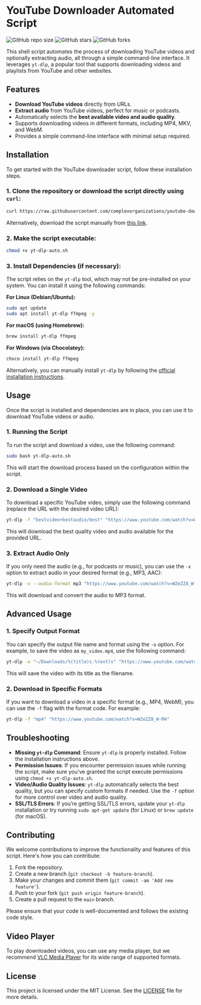 # YouTube Downloader Automated Script

![GitHub repo size](https://img.shields.io/github/repo-size/complexorganizations/youtube-download-script) ![GitHub stars](https://img.shields.io/github/stars/complexorganizations/youtube-download-script?style=social) ![GitHub forks](https://img.shields.io/github/forks/complexorganizations/youtube-download-script?style=social)

This shell script automates the process of downloading YouTube videos and optionally extracting audio, all through a simple command-line interface. It leverages `yt-dlp`, a popular tool that supports downloading videos and playlists from YouTube and other websites.

## Features

- **Download YouTube videos** directly from URLs.
- **Extract audio** from YouTube videos, perfect for music or podcasts.
- Automatically selects the **best available video and audio quality**.
- Supports downloading videos in different formats, including MP4, MKV, and WebM.
- Provides a simple command-line interface with minimal setup required.

## Installation

To get started with the YouTube downloader script, follow these installation steps.

### 1. Clone the repository or download the script directly using `curl`:

```bash
curl https://raw.githubusercontent.com/complexorganizations/youtube-download-script/main/yt-dlp-auto.sh -o yt-dlp-auto.sh
```

Alternatively, download the script manually from [this link](https://raw.githubusercontent.com/complexorganizations/youtube-download-script/main/yt-dlp-auto.sh).

### 2. Make the script executable:

```bash
chmod +x yt-dlp-auto.sh
```

### 3. Install Dependencies (if necessary):

The script relies on the `yt-dlp` tool, which may not be pre-installed on your system. You can install it using the following commands:

**For Linux (Debian/Ubuntu):**

```bash
sudo apt update
sudo apt install yt-dlp ffmpeg -y
```

**For macOS (using Homebrew):**

```bash
brew install yt-dlp ffmpeg
```

**For Windows (via Chocolatey):**

```bash
choco install yt-dlp ffmpeg
```

Alternatively, you can manually install `yt-dlp` by following the [official installation instructions](https://github.com/yt-dlp/yt-dlp#installation).

## Usage

Once the script is installed and dependencies are in place, you can use it to download YouTube videos or audio.

### 1. Running the Script

To run the script and download a video, use the following command:

```bash
sudo bash yt-dlp-auto.sh
```

This will start the download process based on the configuration within the script.

### 2. Download a Single Video

To download a specific YouTube video, simply use the following command (replace the URL with the desired video URL):

```bash
yt-dlp -f "bestvideo+bestaudio/best" "https://www.youtube.com/watch?v=WZeZZ8_W-M4"
```

This will download the best quality video and audio available for the provided URL.

### 3. Extract Audio Only

If you only need the audio (e.g., for podcasts or music), you can use the `-x` option to extract audio in your desired format (e.g., MP3, AAC):

```bash
yt-dlp -x --audio-format mp3 "https://www.youtube.com/watch?v=WZeZZ8_W-M4"
```

This will download and convert the audio to MP3 format.

## Advanced Usage

### 1. Specify Output Format

You can specify the output file name and format using the `-o` option. For example, to save the video as `my_video.mp4`, use the following command:

```bash
yt-dlp -o "~/Downloads/%(title)s.%(ext)s" "https://www.youtube.com/watch?v=WZeZZ8_W-M4"
```

This will save the video with its title as the filename.

### 2. Download in Specific Formats

If you want to download a video in a specific format (e.g., MP4, WebM), you can use the `-f` flag with the format code. For example:

```bash
yt-dlp -f "mp4" "https://www.youtube.com/watch?v=WZeZZ8_W-M4"
```

## Troubleshooting

- **Missing `yt-dlp` Command**: Ensure `yt-dlp` is properly installed. Follow the installation instructions above.
- **Permission Issues**: If you encounter permission issues while running the script, make sure you’ve granted the script execute permissions using `chmod +x yt-dlp-auto.sh`.
- **Video/Audio Quality Issues**: `yt-dlp` automatically selects the best quality, but you can specify custom formats if needed. Use the `-f` option for more control over video and audio quality.
- **SSL/TLS Errors**: If you’re getting SSL/TLS errors, update your `yt-dlp` installation or try running `sudo apt-get update` (for Linux) or `brew update` (for macOS).

## Contributing

We welcome contributions to improve the functionality and features of this script. Here's how you can contribute:

1. Fork the repository.
2. Create a new branch (`git checkout -b feature-branch`).
3. Make your changes and commit them (`git commit -am 'Add new feature'`).
4. Push to your fork (`git push origin feature-branch`).
5. Create a pull request to the `main` branch.

Please ensure that your code is well-documented and follows the existing code style.

## Video Player

To play downloaded videos, you can use any media player, but we recommend [VLC Media Player](https://www.videolan.org/) for its wide range of supported formats.

## License

This project is licensed under the MIT License. See the [LICENSE](https://github.com/complexorganizations/youtube-download-script/blob/main/license.md) file for more details.
